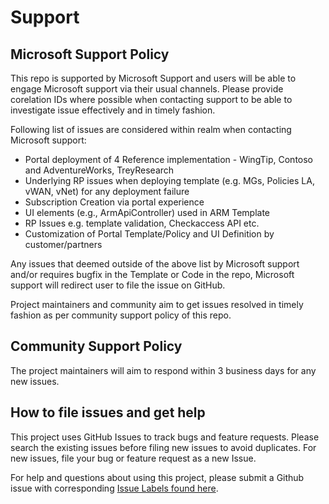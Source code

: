 # Support

## Microsoft Support Policy

This repo is supported by Microsoft Support and users will be able to engage Microsoft support via their usual channels. Please provide corelation IDs where possible when contacting support to be able to investigate issue effectively and in timely fashion.

Following list of issues are considered within realm when contacting Microsoft support:

- Portal deployment of 4 Reference implementation - WingTip, Contoso and AdventureWorks, TreyResearch
- Underlying RP issues when deploying template (e.g. MGs, Policies LA, vWAN, vNet) for any deployment failure
- Subscription Creation via portal experience
- UI elements (e.g., ArmApiController) used in ARM Template
- RP Issues e.g. template validation, Checkaccess API etc.
- Customization of Portal Template/Policy and UI Definition by customer/partners

Any issues that deemed outside of the above list by Microsoft support and/or requires bugfix in the Template or Code in the repo, Microsoft support will redirect user to file the issue on GitHub.

Project maintainers and community aim to get issues resolved in timely fashion as per community support policy of this repo.

## Community Support Policy

The project maintainers will aim to respond within 3 business days for any new issues.

## How to file issues and get help

This project uses GitHub Issues to track bugs and feature requests. Please search the existing issues before filing new issues to avoid duplicates.  For new issues, file your bug or feature request as a new Issue.

For help and questions about using this project, please submit a Github issue with corresponding [Issue Labels found here](https://github.com/Azure/Enterprise-Scale/labels).